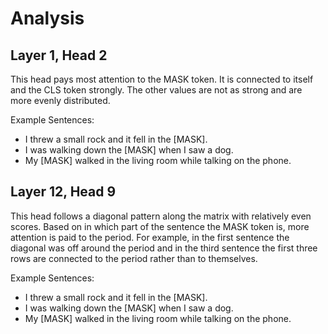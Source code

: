 # Analysis

## Layer 1, Head 2

This head pays most attention to the MASK token. It is connected to itself and the CLS token strongly. The other values are not as strong and are more evenly distributed.

Example Sentences:
- I threw a small rock and it fell in the [MASK].
- I was walking down the [MASK] when I saw a dog.
- My [MASK] walked in the living room while talking on the phone.

## Layer 12, Head 9

This head follows a diagonal pattern along the matrix with relatively even scores. Based on in which part of the sentence the MASK token is, more attention is paid to the period. For example, in the first sentence the diagonal was off around the period and in the third sentence the first three rows are connected to the period rather than to themselves.

Example Sentences:
- I threw a small rock and it fell in the [MASK].
- I was walking down the [MASK] when I saw a dog.
- My [MASK] walked in the living room while talking on the phone.

